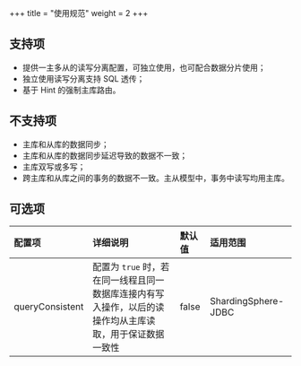 +++
title = "使用规范"
weight = 2
+++

## 支持项

* 提供一主多从的读写分离配置，可独立使用，也可配合数据分片使用；
* 独立使用读写分离支持 SQL 透传；
* 基于 Hint 的强制主库路由。

## 不支持项

* 主库和从库的数据同步；
* 主库和从库的数据同步延迟导致的数据不一致；
* 主库双写或多写；
* 跨主库和从库之间的事务的数据不一致。主从模型中，事务中读写均用主库。

## 可选项

| 配置项           | 详细说明                                                                                 | 默认值  | 适用范围            |
|:--------------- |:-------------------------------------------------------------------------------------- |:------ |:------------------ |
| queryConsistent | 配置为 `true` 时，若在同一线程且同一数据库连接内有写入操作，以后的读操作均从主库读取，用于保证数据一致性 | false | ShardingSphere-JDBC |
